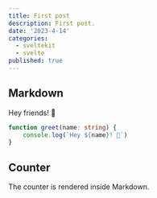 ```yaml
---
title: First post
description: First post.
date: '2023-4-14'
categories:
  - sveltekit
  - svelte
published: true
---
```


<script>
    import Counter from './counter.svelte'
</script>

## Markdown

Hey friends! 👋

```ts
function greet(name: string) {
	console.log(`Hey ${name}! 👋`)
}
```

## Counter

The counter is rendered inside Markdown.

<Counter />
